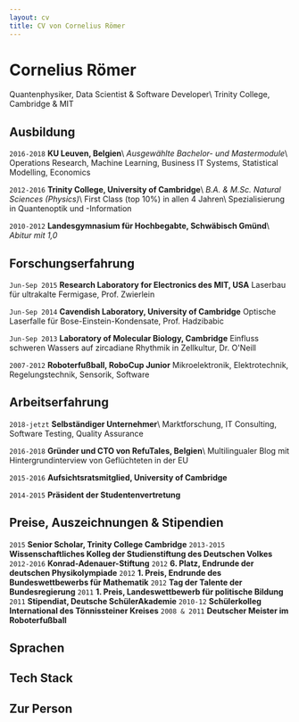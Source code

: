 ```yaml
---
layout: cv
title: CV von Cornelius Römer
---
```

# Cornelius Römer
Quantenphysiker, Data Scientist & Software Developer\\
Trinity College, Cambridge & MIT

## Ausbildung
`2016-2018`
**KU Leuven, Belgien**\\
*Ausgewählte Bachelor- und Mastermodule*\\
Operations Research, Machine Learning, Business IT Systems, Statistical Modelling, Economics

`2012-2016`
**Trinity College, University of Cambridge**\\
*B.A. & M.Sc. Natural Sciences (Physics)*\\
First Class (top 10%) in allen 4 Jahren\\
Spezialisierung in Quantenoptik und -Information

`2010-2012`
**Landesgymnasium für Hochbegabte, Schwäbisch Gmünd**\\
*Abitur mit 1,0*

## Forschungserfahrung
`Jun-Sep 2015`
**Research Laboratory for Electronics des MIT, USA**
Laserbau für ultrakalte Fermigase, Prof. Zwierlein

`Jun-Sep 2014`
**Cavendish Laboratory, University of Cambridge**
Optische Laserfalle für Bose-Einstein-Kondensate, Prof. Hadzibabic

`Jun-Sep 2013`
**Laboratory of Molecular Biology, Cambridge**
Einfluss schweren Wassers auf zircadiane Rhythmik in Zellkultur, Dr. O'Neill

`2007-2012`
**Roboterfußball, RoboCup Junior**
Mikroelektronik, Elektrotechnik, Regelungstechnik, Sensorik, Software


## Arbeitserfahrung
`2018-jetzt`
**Selbständiger Unternehmer**\\
Marktforschung, IT Consulting, Software Testing, Quality Assurance

`2016-2018`
**Gründer und CTO von RefuTales, Belgien**\\
Multilingualer Blog mit Hintergrundinterview von Geflüchteten in der EU

`2015-2016`
**Aufsichtsratsmitglied, University of Cambridge**

`2014-2015`
**Präsident der Studentenvertretung**

## Preise, Auszeichnungen & Stipendien
`2015`
**Senior Scholar, Trinity College Cambridge**
`2013-2015`
**Wissenschaftliches Kolleg der Studienstiftung des Deutschen Volkes**
`2012-2016`
**Konrad-Adenauer-Stiftung**
`2012`
**6. Platz, Endrunde der deutschen Physikolympiade**
`2012`
**1. Preis, Endrunde des Bundeswettbewerbs für Mathematik**
`2012`
**Tag der Talente der Bundesregierung**
`2011`
**1. Preis, Landeswettbewerb für politische Bildung**
`2011`
**Stipendiat, Deutsche SchülerAkademie**
`2010-12`
**Schülerkolleg International des Tönnissteiner Kreises**
`2008 & 2011`
**Deutscher Meister im Roboterfußball**

## Sprachen

## Tech Stack

## Zur Person

